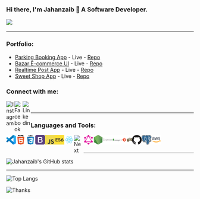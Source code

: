 ### Hi there, I'm Jahanzaib 👋 A Software Developer. 
![](https://komarev.com/ghpvc/?username=jahanzaibsheikh830)

---

### Portfolio:
<ul>
<li><a href="https://parking-app-react.herokuapp.com/" target="_blank">Parking Booking App</a> - Live - <a href="https://github.com/jahanzaibsheikh830/Parking-Booking_App-React" target="blank">Repo</a></li>
<li><a href="https://ecommerce-ui-next.vercel.app/" target="_blank">Bazar E-commerce UI</a> - Live - <a href="https://github.com/jahanzaibsheikh830/ecommerce-ui-next" target="blank">Repo</a></li>
<li><a href="https://realtime-twitter-jahanzaib.herokuapp.com/" target="_blank">Realtime Post App</a> - Live - <a href="https://github.com/jahanzaibsheikh830/realtime-twitter" target="blank">Repo</a></li>
<li><a href="https://login-system-jahan.herokuapp.com/#/" target="_blank">Sweet Shop App</a> - Live - <a href="https://github.com/jahanzaibsheikh830/Shop-app-react" target="blank">Repo</a></li>
</ul>

### Connect with me:


<a href="https://www.instagram.com/_jahanzaib__/" target="_blank"><img align="left" alt="Instagram" width="22px" src="https://camo.githubusercontent.com/c80f9763ed06d4ab9fbcc1a74b8b74cd95e4c7f82d3f1f70233994f236a0faeb/68747470733a2f2f63646e2e6a7364656c6976722e6e65742f6e706d2f73696d706c652d69636f6e734076332f69636f6e732f696e7374616772616d2e737667" /></a>
<a href="https://www.facebook.com/sheikh.jahanzaib.94" target="_blank"><img align="left" alt="Facebook" width="22px" src="https://cdn.jsdelivr.net/npm/simple-icons@v3/icons/facebook.svg" /></a>
<a href="https://www.linkedin.com/in/muhammad-jahanzaib1/?originalSubdomain=pk" target="_blank"><img align="left" alt="Linkedin" width="22px" src="https://cdn.jsdelivr.net/npm/simple-icons@v3/icons/linkedin.svg" /></a>
<br />

---

### Languages and Tools:

<img align="left" alt="Visual Studio Code" width="26px" src="https://raw.githubusercontent.com/github/explore/80688e429a7d4ef2fca1e82350fe8e3517d3494d/topics/visual-studio-code/visual-studio-code.png" />
<img align="left" alt="HTML5" width="26px" src="https://raw.githubusercontent.com/github/explore/80688e429a7d4ef2fca1e82350fe8e3517d3494d/topics/html/html.png" />
<img align="left" alt="CSS3" width="26px" src="https://raw.githubusercontent.com/github/explore/80688e429a7d4ef2fca1e82350fe8e3517d3494d/topics/css/css.png" />
<img align="left" alt="CSS3" width="26px" src="https://raw.githubusercontent.com/github/explore/80688e429a7d4ef2fca1e82350fe8e3517d3494d/topics/bootstrap/bootstrap.png" />
<img align="left" alt="JavaScript" width="26px" src="https://raw.githubusercontent.com/github/explore/80688e429a7d4ef2fca1e82350fe8e3517d3494d/topics/javascript/javascript.png" />
<img align="left" alt="JavaScript" width="26px" src="https://raw.githubusercontent.com/github/explore/80688e429a7d4ef2fca1e82350fe8e3517d3494d/topics/es6/es6.png" />
<img align="left" alt="React" width="26px" src="https://raw.githubusercontent.com/github/explore/80688e429a7d4ef2fca1e82350fe8e3517d3494d/topics/react/react.png" />
<img align="left" alt="Next" width="26px" src="https://camo.githubusercontent.com/92ec9eb7eeab7db4f5919e3205918918c42e6772562afb4112a2909c1aaaa875/68747470733a2f2f6173736574732e76657263656c2e636f6d2f696d6167652f75706c6f61642f76313630373535343338352f7265706f7369746f726965732f6e6578742d6a732f6e6578742d6c6f676f2e706e67" />
<img align="left" alt="GraphQL" width="26px" src="https://raw.githubusercontent.com/github/explore/80688e429a7d4ef2fca1e82350fe8e3517d3494d/topics/graphql/graphql.png" />
<img align="left" alt="Node.js" width="26px" src="https://raw.githubusercontent.com/github/explore/80688e429a7d4ef2fca1e82350fe8e3517d3494d/topics/nodejs/nodejs.png" />
<img align="left" alt="Node.js" width="26px" src="https://raw.githubusercontent.com/github/explore/80688e429a7d4ef2fca1e82350fe8e3517d3494d/topics/express/express.png" />
<img align="left" alt="MongoDB" width="26px" src="https://raw.githubusercontent.com/github/explore/80688e429a7d4ef2fca1e82350fe8e3517d3494d/topics/mongodb/mongodb.png" />
<img align="left" alt="Git" width="26px" src="https://raw.githubusercontent.com/github/explore/80688e429a7d4ef2fca1e82350fe8e3517d3494d/topics/git/git.png" />
<img align="left" alt="GitHub" width="26px" src="https://raw.githubusercontent.com/github/explore/78df643247d429f6cc873026c0622819ad797942/topics/github/github.png" />
<img align="left" alt="GitHub" width="26px" src="https://raw.githubusercontent.com/github/explore/78df643247d429f6cc873026c0622819ad797942/topics/postgresql/postgresql.png" />
<img align="left" alt="GitHub" width="26px" src="https://raw.githubusercontent.com/github/explore/fbceb94436312b6dacde68d122a5b9c7d11f9524/topics/aws/aws.png" />

<br />
<br />

---

![Jahanzaib's GitHub stats](https://github-readme-stats.vercel.app/api?username=jahanzaibsheikh830&count_private=true&show_icons=true&theme=blueberry)

---

![Top Langs](https://github-readme-stats.vercel.app/api/top-langs/?username=jahanzaibsheikh830&layout=compact)


<img align="left" alt="Thanks" src="https://raw.githubusercontent.com/dibyendu415/dibyendu415/master/marquee.svg" />












